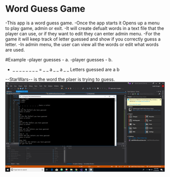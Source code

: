 # Word Guess Game

-This app is a word guess game.
-Once the app starts it Opens up a menu to play game, admin or exit.
-It will create defualt words in a text file that the player can use, or if they want to edit they can enter admin menu.
-For the game it will keep track of letter guessed and show if you correctly guess a letter.
-In admin menu, the user can view all the words or edit what words are used. 

#Example
-player guesses - a.
-player guesses - b.

- _ _ _ _ _ _ _ _ = _ _ a _ _ a _ _
Letters guessed are a b 

--StarWars-- is the word the plaer is trying to guess.
![console image of app running](WordGuessGame.png)